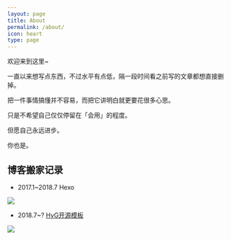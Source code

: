 ```yaml
---
layout: page
title: About
permalink: /about/
icon: heart
type: page
---
```


欢迎来到这里~

一直以来想写点东西，不过水平有点低，隔一段时间看之前写的文章都想直接删掉。

把一件事情搞懂并不容易，而把它讲明白就更要花很多心思。

只是不希望自己仅仅停留在「会用」的程度。

但愿自己永远进步。

你也是。

## 博客搬家记录

* 2017.1~2018.7 Hexo

![](https://i.loli.net/2018/11/26/5bfc091dce55e.png)

* 2018.7~? [HyG开源模板](https://github.com/Gaohaoyang/gaohaoyang.github.io)

![](https://i.loli.net/2018/11/26/5bfc0933aefd1.png)
